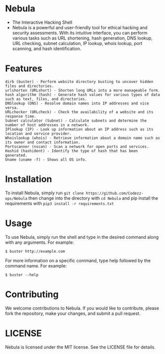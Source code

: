 # Nebula 

  - The Interactive Hacking Shell
  - Nebula is a powerful and user-friendly tool for ethical hacking and security assessments. With its intuitive interface, you can perform various tasks such as URL shortening, hash generation, DNS lookup, URL checking, subnet calculation, IP lookup, whois lookup, port scanning, and hash identification.

# Features
```
dirb (buster) - Perform website directory busting to uncover hidden files and directories.
urlshorten (URLshort) - Shorten long URLs into a more manageable form.
hash algorithm (hash) - Generate hash values for various types of data such as text, files, and directories.
DNSlookup (DNS) - Resolve domain names into IP addresses and vice versa.
URLchecker (URLcheck) - Check the availability of a website and its response time.
Subnet calculator (Subnet) - Calculate subnets and determine the number of host addresses in a network.
IPlookup (IP) - Look up information about an IP address such as its location and service provider.
Whoislookup (whois) - Retrieve information about a domain name such as its owner and contact information.
Portscanner (nscan) - Scan a network for open ports and services.
Hashid (hashident) - Identify the type of hash that has been generated.
Uname (uname -f) - Shows all OS info.
```
# Installation

To install Nebula, simply run `git clone https://github.com/Codezz-ops/Nebula` then change into the directory with `cd Nebula` and pip install the requirements with `pip3 install -r requirements.txt`  

# Usage

To use Nebula, simply run the shell and type in the desired command along with any arguments. For example:
```  
$ buster http://example.com
```  
For more information on a specific command, type help followed by the command name. For example:
```    
$ buster --help
```
# Contributing
 
We welcome contributions to Nebula. If you would like to contribute, please fork the repository, make your changes, and submit a pull request.

# LICENSE

Nebula is licensed under the MIT license. See the LICENSE file for details.
